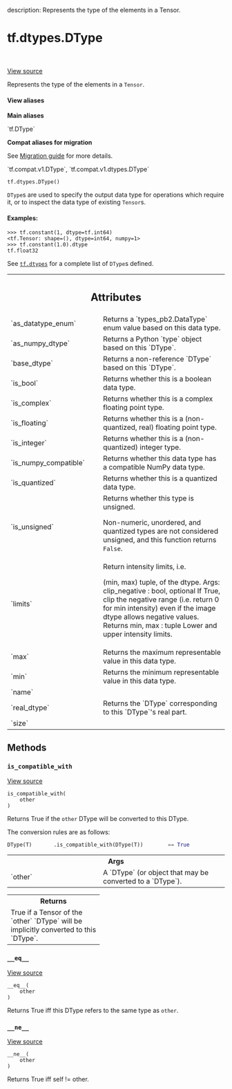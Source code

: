 description: Represents the type of the elements in a Tensor.

<div itemscope itemtype="http://developers.google.com/ReferenceObject">
<meta itemprop="name" content="tf.dtypes.DType" />
<meta itemprop="path" content="Stable" />
<meta itemprop="property" content="__eq__"/>
<meta itemprop="property" content="__init__"/>
<meta itemprop="property" content="__ne__"/>
<meta itemprop="property" content="__new__"/>
<meta itemprop="property" content="is_compatible_with"/>
</div>

# tf.dtypes.DType

<!-- Insert buttons and diff -->

<table class="tfo-notebook-buttons tfo-api nocontent" align="left">

</table>

<a target="_blank" href="/code/stable/tensorflow/python/framework/dtypes.py">View source</a>



Represents the type of the elements in a `Tensor`.

<section class="expandable">
  <h4 class="showalways">View aliases</h4>
  <p>
<b>Main aliases</b>
<p>`tf.DType`</p>

<b>Compat aliases for migration</b>
<p>See
<a href="https://www.tensorflow.org/guide/migrate">Migration guide</a> for
more details.</p>
<p>`tf.compat.v1.DType`, `tf.compat.v1.dtypes.DType`</p>
</p>
</section>

<pre class="devsite-click-to-copy prettyprint lang-py tfo-signature-link">
<code>tf.dtypes.DType()
</code></pre>



<!-- Placeholder for "Used in" -->

`DType`s are used to specify the output data type for operations which
require it, or to inspect the data type of existing `Tensor`s.

#### Examples:



```
>>> tf.constant(1, dtype=tf.int64)
<tf.Tensor: shape=(), dtype=int64, numpy=1>
>>> tf.constant(1.0).dtype
tf.float32
```

See <a href="../../tf/dtypes.md"><code>tf.dtypes</code></a> for a complete list of `DType`s defined.



<!-- Tabular view -->
 <table class="responsive fixed orange">
<colgroup><col width="214px"><col></colgroup>
<tr><th colspan="2"><h2 class="add-link">Attributes</h2></th></tr>

<tr>
<td>
`as_datatype_enum`
</td>
<td>
Returns a `types_pb2.DataType` enum value based on this data type.
</td>
</tr><tr>
<td>
`as_numpy_dtype`
</td>
<td>
Returns a Python `type` object based on this `DType`.
</td>
</tr><tr>
<td>
`base_dtype`
</td>
<td>
Returns a non-reference `DType` based on this `DType`.
</td>
</tr><tr>
<td>
`is_bool`
</td>
<td>
Returns whether this is a boolean data type.
</td>
</tr><tr>
<td>
`is_complex`
</td>
<td>
Returns whether this is a complex floating point type.
</td>
</tr><tr>
<td>
`is_floating`
</td>
<td>
Returns whether this is a (non-quantized, real) floating point type.
</td>
</tr><tr>
<td>
`is_integer`
</td>
<td>
Returns whether this is a (non-quantized) integer type.
</td>
</tr><tr>
<td>
`is_numpy_compatible`
</td>
<td>
Returns whether this data type has a compatible NumPy data type.
</td>
</tr><tr>
<td>
`is_quantized`
</td>
<td>
Returns whether this is a quantized data type.
</td>
</tr><tr>
<td>
`is_unsigned`
</td>
<td>
Returns whether this type is unsigned.

Non-numeric, unordered, and quantized types are not considered unsigned, and
this function returns `False`.
</td>
</tr><tr>
<td>
`limits`
</td>
<td>
Return intensity limits, i.e.

(min, max) tuple, of the dtype.
Args:
  clip_negative : bool, optional If True, clip the negative range (i.e.
    return 0 for min intensity) even if the image dtype allows negative
    values. Returns
  min, max : tuple Lower and upper intensity limits.
</td>
</tr><tr>
<td>
`max`
</td>
<td>
Returns the maximum representable value in this data type.
</td>
</tr><tr>
<td>
`min`
</td>
<td>
Returns the minimum representable value in this data type.
</td>
</tr><tr>
<td>
`name`
</td>
<td>

</td>
</tr><tr>
<td>
`real_dtype`
</td>
<td>
Returns the `DType` corresponding to this `DType`'s real part.
</td>
</tr><tr>
<td>
`size`
</td>
<td>

</td>
</tr>
</table>



## Methods

<h3 id="is_compatible_with"><code>is_compatible_with</code></h3>

<a target="_blank" href="/code/stable/tensorflow/python/framework/dtypes.py">View source</a>

<pre class="devsite-click-to-copy prettyprint lang-py tfo-signature-link">
<code>is_compatible_with(
    other
)
</code></pre>

Returns True if the `other` DType will be converted to this DType.

The conversion rules are as follows:

```python
DType(T)       .is_compatible_with(DType(T))        == True
```

<!-- Tabular view -->
 <table class="responsive fixed orange">
<colgroup><col width="214px"><col></colgroup>
<tr><th colspan="2">Args</th></tr>

<tr>
<td>
`other`
</td>
<td>
A `DType` (or object that may be converted to a `DType`).
</td>
</tr>
</table>



<!-- Tabular view -->
 <table class="responsive fixed orange">
<colgroup><col width="214px"><col></colgroup>
<tr><th colspan="2">Returns</th></tr>
<tr class="alt">
<td colspan="2">
True if a Tensor of the `other` `DType` will be implicitly converted to
this `DType`.
</td>
</tr>

</table>



<h3 id="__eq__"><code>__eq__</code></h3>

<a target="_blank" href="/code/stable/tensorflow/python/framework/dtypes.py">View source</a>

<pre class="devsite-click-to-copy prettyprint lang-py tfo-signature-link">
<code>__eq__(
    other
)
</code></pre>

Returns True iff this DType refers to the same type as `other`.


<h3 id="__ne__"><code>__ne__</code></h3>

<a target="_blank" href="/code/stable/tensorflow/python/framework/dtypes.py">View source</a>

<pre class="devsite-click-to-copy prettyprint lang-py tfo-signature-link">
<code>__ne__(
    other
)
</code></pre>

Returns True iff self != other.




